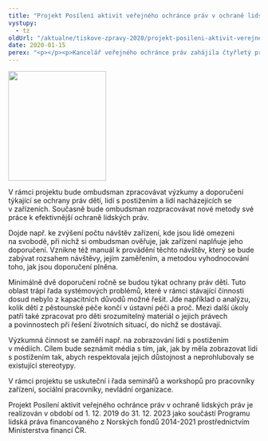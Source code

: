 ```yaml
---
title: "Projekt Posílení aktivit veřejného ochránce práv v ochraně lidských práv"
vystupy:
  - tz
oldUrl: "/aktualne/tiskove-zpravy-2020/projekt-posileni-aktivit-verejneho-ochrance-prav-v-ochrane-lidskych-prav"
date: 2020-01-15
perex: "<p></p><p>Kancelář veřejného ochránce práv zahájila čtyřletý projekt zaměřený na ochranu lidských práv. Projekt umožní ombudsmanovi ještě intenzivněji se zaměřit na zvlášť ohrožené skupiny, jako jsou děti, lidé se zdravotním postižením nebo lidé omezeni na svobodě.</p>"
---
```


<!-- imported from the old website -->

<p><img src="https://www.ochrance.cz/uploads/RTEmagicC_Norway_grants_4x_zmenseno_05.png.png" width="196" height="220" alt="" /></p><p>V rámci projektu bude ombudsman zpracovávat výzkumy a doporučení týkající se ochrany práv dětí, lidí s postižením a lidí nacházejících se v zařízeních. Současně bude ombudsman rozpracovávat nové metody své práce k efektivnější ochraně lidských práv.</p> <p>Dojde např. ke zvýšení počtu návštěv zařízení, kde jsou lidé omezeni na svobodě, při nichž si ombudsman ověřuje, jak zařízení naplňuje jeho doporučení. Vznikne též manuál k provádění těchto návštěv, který se bude zabývat rozsahem návštěvy, jejím zaměřením, a metodou vyhodnocování toho, jak jsou doporučení plněna.</p> <p>Minimálně dvě doporučení ročně se budou týkat ochrany práv dětí. Tuto oblast trápí řada systémových problémů, které v rámci stávající činnosti dosud nebylo z kapacitních důvodů možné řešit. Jde například o analýzu, kolik dětí z pěstounské péče končí v ústavní péči a proč. Mezi další úkoly patří také zpracovat pro děti srozumitelný materiál o jejich právech a povinnostech při řešení životních situací, do nichž se dostávají.</p> <p>Výzkumná činnost se zaměří např. na zobrazování lidí s postižením v médiích. Cílem bude seznámit média s tím, jak, jak by měla zobrazovat lidi s postižením tak, abych respektovala jejich důstojnost a neprohlubovaly se existující stereotypy.</p> <p>V rámci projektu se uskuteční i řada seminářů a workshopů pro pracovníky zařízení, sociální pracovníky, nevládní organizace. </p><p> Projekt Posílení aktivit veřejného ochránce práv v ochraně lidských práv je realizován v období od 1. 12. 2019 do 31. 12. 2023 jako součástí Programu lidská práva financovaného z Norských fondů 2014-2021 prostřednictvím Ministerstva financí ČR.</p><p></p>

